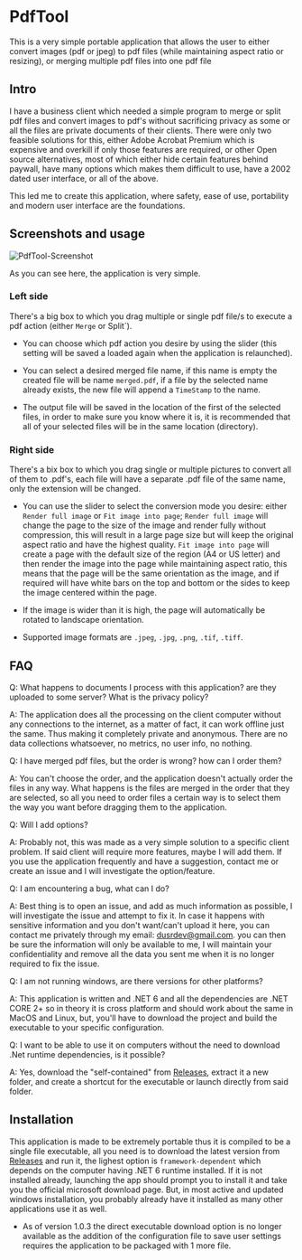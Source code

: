 # PdfTool

This is a very simple portable application that allows the user to either convert images (pdf or jpeg) to pdf files (while maintaining aspect ratio or resizing), or merging multiple pdf files into one pdf file

## Intro

I have a business client which needed a simple program to merge or split pdf files and convert images to pdf's without sacrificing privacy as some or all the files are private documents of their clients. There were only two feasible solutions for this, either Adobe Acrobat Premium which is expensive and overkill if only those features are required, or other Open source alternatives, most of which either hide certain features behind paywall, have many options which makes them difficult to use, have a 2002 dated user interface, or all of the above.

This led me to create this application, where safety, ease of use, portability and modern user interface are the foundations.

## Screenshots and usage

![PdfTool-Screenshot](https://user-images.githubusercontent.com/8972626/196387677-c2a0c8e4-9266-468a-9af8-bac0f280e6a5.png)

As you can see here, the application is very simple.

### Left side

There's a big box to which you drag multiple or single pdf file/s to execute a pdf action (either `Merge` or Split`).

* You can choose which pdf action you desire by using the slider (this setting will be saved a loaded again when the application is relaunched).

* You can select a desired merged file name, if this name is empty the created file will be name `merged.pdf`, if a file by the selected name already exists, the new file will append a `TimeStamp` to the name.

* The output file will be saved in the location of the first of the selected files, in order to make sure you know where it is, it is recommended that all of your selected files will be in the same location (directory).

### Right side

There's a bix box to which you drag single or multiple pictures to convert all of them to .pdf's, each file will have a separate .pdf file of the same name, only the extension will be changed.

* You can use the slider to select the conversion mode you desire: either `Render full image` or `Fit image into page`; `Render full image` will change the page to the size of the image and render fully without compression, this will result in a large page size but will keep the original aspect ratio and have the highest quality. `Fit image into page` will create a page with the default size of the region (A4 or US letter) and then render the image into the page while maintaining aspect ratio, this means that the page will be the same orientation as the image, and if required will have white bars on the top and bottom or the sides to keep the image centered within the page.

* If the image is wider than it is high, the page will automatically be rotated to landscape orientation.
* Supported image formats are `.jpeg`, `.jpg`, `.png`, `.tif`, `.tiff`.

## FAQ

Q: What happens to documents I process with this application? are they uploaded to some server? What is the privacy policy?

A: The application does all the processing on the client computer without any connections to the internet, as a matter of fact, it can work offline just the same. Thus making it completely private and anonymous. There are no data collections whatsoever, no metrics, no user info, no nothing.

Q: I have merged pdf files, but the order is wrong? how can I order them?

A: You can't choose the order, and the application doesn't actually order the files in any way. What happens is the files are merged in the order that they are selected, so all you need to order files a certain way is to select them the way you want before dragging them to the application.

Q: Will I add options?

A: Probably not, this was made as a very simple solution to a specific client problem. If said client will require more features, maybe I will add them. If you use the application frequently and have a suggestion, contact me or create an issue and I will investigate the option/feature.

Q: I am encountering a bug, what can I do?

A: Best thing is to open an issue, and add as much information as possible, I will investigate the issue and attempt to fix it. In case it happens with sensitive information and you don't want/can't upload it here, you can contact me privately through my email: dusrdev@gmail.com. you can then be sure the information will only be available to me, I will maintain your confidentiality and remove all the data you sent me when it is no longer required to fix the issue.

Q: I am not running windows, are there versions for other platforms?

A: This application is written and .NET 6 and all the dependencies are .NET CORE 2+ so in theory it is cross platform and should work about the same in MacOS and Linux, but, you'll have to download the project and build the executable to your specific configuration.

Q: I want to be able to use it on computers without the need to download .Net runtime dependencies, is it possible?

A: Yes, download the "self-contained" from [Releases](https://github.com/dusrdev/PdfTool/releases), extract it a new folder, and create a shortcut for the executable or launch directly from said folder.

## Installation

This application is made to be extremely portable thus it is compiled to be a single file executable, all you need is to download the latest version from [Releases](https://github.com/dusrdev/PdfTool/releases) and run it, the lighest option is `framework-dependent` which depends on the computer having .NET 6 runtime installed. If it is not installed already, launching the app should prompt you to install it and take you the official microsoft download page. But, in most active and updated windows installation, you probably already have it installed as many other applications use it as well.

* As of version 1.0.3 the direct executable download option is no longer available as the addition of the configuration file to save user settings requires the application to be packaged with 1 more file.
